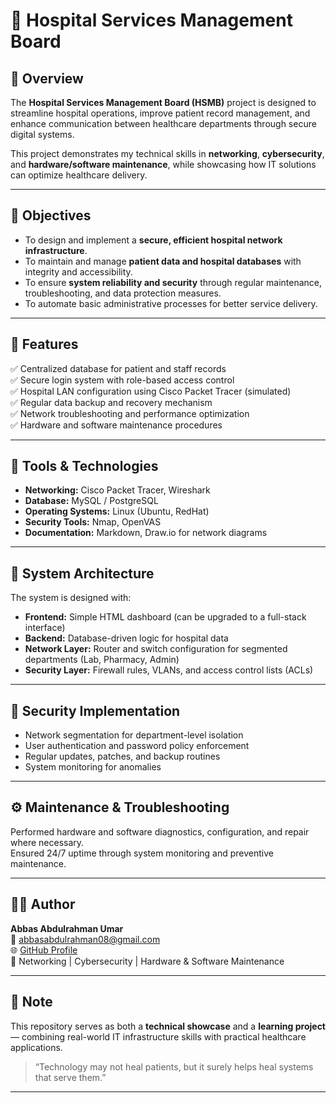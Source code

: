 # 🏥 Hospital Services Management Board

## 📖 Overview
The **Hospital Services Management Board (HSMB)** project is designed to streamline hospital operations, improve patient record management, and enhance communication between healthcare departments through secure digital systems.

This project demonstrates my technical skills in **networking**, **cybersecurity**, and **hardware/software maintenance**, while showcasing how IT solutions can optimize healthcare delivery.

---

## 🎯 Objectives
- To design and implement a **secure, efficient hospital network infrastructure**.  
- To maintain and manage **patient data and hospital databases** with integrity and accessibility.  
- To ensure **system reliability and security** through regular maintenance, troubleshooting, and data protection measures.  
- To automate basic administrative processes for better service delivery.

---

## 🧠 Features
✅ Centralized database for patient and staff records  
✅ Secure login system with role-based access control  
✅ Hospital LAN configuration using Cisco Packet Tracer (simulated)  
✅ Regular data backup and recovery mechanism  
✅ Network troubleshooting and performance optimization  
✅ Hardware and software maintenance procedures  

---

## 🧰 Tools & Technologies
- **Networking:** Cisco Packet Tracer, Wireshark  
- **Database:** MySQL / PostgreSQL  
- **Operating Systems:** Linux (Ubuntu, RedHat)  
- **Security Tools:** Nmap, OpenVAS  
- **Documentation:** Markdown, Draw.io for network diagrams  

---

## 🧩 System Architecture
The system is designed with:
- **Frontend:** Simple HTML dashboard (can be upgraded to a full-stack interface)
- **Backend:** Database-driven logic for hospital data
- **Network Layer:** Router and switch configuration for segmented departments (Lab, Pharmacy, Admin)
- **Security Layer:** Firewall rules, VLANs, and access control lists (ACLs)

---

## 🔐 Security Implementation
- Network segmentation for department-level isolation  
- User authentication and password policy enforcement  
- Regular updates, patches, and backup routines  
- System monitoring for anomalies  

---

## ⚙️ Maintenance & Troubleshooting
Performed hardware and software diagnostics, configuration, and repair where necessary.  
Ensured 24/7 uptime through system monitoring and preventive maintenance.

---

## 👨‍💻 Author
**Abbas Abdulrahman Umar**  
📧 [abbasabdulrahman08@gmail.com](mailto:abbasabdulrahman08@gmail.com)  
🌐 [GitHub Profile](https://github.com/YourUsernameHere)  
💼 Networking | Cybersecurity | Hardware & Software Maintenance  

---

## 💬 Note
This repository serves as both a **technical showcase** and a **learning project** — combining real-world IT infrastructure skills with practical healthcare applications.

> “Technology may not heal patients, but it surely helps heal systems that serve them.”

---
